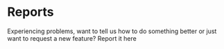 # Reports
Experiencing problems, want to tell us how to do something better or just want to request a new feature? Report it here
